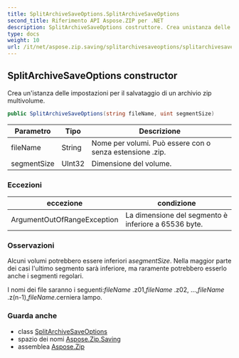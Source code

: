 ```yaml
---
title: SplitArchiveSaveOptions.SplitArchiveSaveOptions
second_title: Riferimento API Aspose.ZIP per .NET
description: SplitArchiveSaveOptions costruttore. Crea unistanza delle impostazioni per il salvataggio di un archivio zip multivolume.
type: docs
weight: 10
url: /it/net/aspose.zip.saving/splitarchivesaveoptions/splitarchivesaveoptions/
---
```

## SplitArchiveSaveOptions constructor

Crea un'istanza delle impostazioni per il salvataggio di un archivio zip multivolume.

```csharp
public SplitArchiveSaveOptions(string fileName, uint segmentSize)
```

| Parametro | Tipo | Descrizione |
| --- | --- | --- |
| fileName | String | Nome per volumi. Può essere con o senza estensione .zip. |
| segmentSize | UInt32 | Dimensione del volume. |

### Eccezioni

| eccezione | condizione |
| --- | --- |
| ArgumentOutOfRangeException | La dimensione del segmento è inferiore a 65536 byte. |

### Osservazioni

Alcuni volumi potrebbero essere inferiori a*segmentSize*. Nella maggior parte dei casi l'ultimo segmento sarà inferiore, ma raramente potrebbero esserlo anche i segmenti regolari.

I nomi dei file saranno i seguenti:*fileName* .z01,*fileName* .z02, ...,*fileName* .z(n-1),*fileName*.cerniera lampo.

### Guarda anche

* class [SplitArchiveSaveOptions](../)
* spazio dei nomi [Aspose.Zip.Saving](../../splitarchivesaveoptions/)
* assemblea [Aspose.Zip](../../../)


